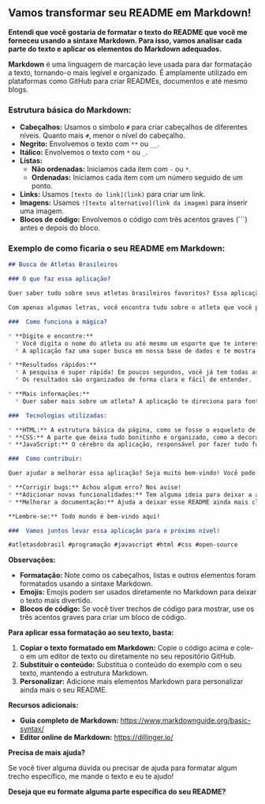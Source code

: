 ## Vamos transformar seu README em Markdown! 

**Entendi que você gostaria de formatar o texto do README que você me forneceu usando a sintaxe Markdown. Para isso, vamos analisar cada parte do texto e aplicar os elementos do Markdown adequados.**

**Markdown** é uma linguagem de marcação leve usada para dar formatação a texto, tornando-o mais legível e organizado. É amplamente utilizado em plataformas como GitHub para criar READMEs, documentos e até mesmo blogs.

### **Estrutura básica do Markdown:**

* **Cabeçalhos:** Usamos o símbolo `#` para criar cabeçalhos de diferentes níveis. Quanto mais `#`, menor o nível do cabeçalho.
* **Negrito:** Envolvemos o texto com `**` ou `__`.
* **Itálico:** Envolvemos o texto com `*` ou `_`.
* **Listas:**
    * **Não ordenadas:** Iniciamos cada item com `-` ou `*`.
    * **Ordenadas:** Iniciamos cada item com um número seguido de um ponto.
* **Links:** Usamos `[texto do link](link)` para criar um link.
* **Imagens:** Usamos `![texto alternativo](link da imagem)` para inserir uma imagem.
* **Blocos de código:** Envolvemos o código com três acentos graves (```) antes e depois do bloco.

### **Exemplo de como ficaria o seu README em Markdown:**

```markdown
## Busca de Atletas Brasileiros

### O que faz essa aplicação?

Quer saber tudo sobre seus atletas brasileiros favoritos? Essa aplicação é a sua porta de entrada para um universo de informações sobre os maiores nomes do esporte nacional! 

Com apenas algumas letras, você encontra tudo sobre o atleta que você procura: desde a biografia até links para saber mais sobre suas conquistas. É como ter uma enciclopédia esportiva na palma da sua mão! 

###  Como funciona a mágica?

* **Digite e encontre:**
  * Você digita o nome do atleta ou até mesmo um esporte que te interessa.
  * A aplicação faz uma super busca em nossa base de dados e te mostra todos os resultados relevantes.

* **Resultados rápidos:**
  * A pesquisa é super rápida! Em poucos segundos, você já tem todas as informações na tela.
  * Os resultados são organizados de forma clara e fácil de entender.

* **Mais informações:**
  * Quer saber mais sobre um atleta? A aplicação te direciona para fontes confiáveis, como a Wikipédia.

### ️ Tecnologias utilizadas:

* **HTML:** A estrutura básica da página, como se fosse o esqueleto de uma casa.
* **CSS:** A parte que deixa tudo bonitinho e organizado, como a decoração da casa.
* **JavaScript:** O cérebro da aplicação, responsável por fazer tudo funcionar, como a pesquisa e a exibição dos resultados.

###  Como contribuir:

Quer ajudar a melhorar essa aplicação? Seja muito bem-vindo! Você pode:

* **Corrigir bugs:** Achou algum erro? Nos avise!
* **Adicionar novas funcionalidades:** Tem alguma ideia para deixar a aplicação ainda melhor? Compartilhe conosco!
* **Melhorar a documentação:** Ajuda a deixar esse README ainda mais claro e completo.

**Lembre-se:** Todo mundo é bem-vindo aqui! 

###  Vamos juntos levar essa aplicação para o próximo nível!

#atletasdobrasil #programação #javascript #html #css #open-source
```

**Observações:**

* **Formatação:** Note como os cabeçalhos, listas e outros elementos foram formatados usando a sintaxe Markdown.
* **Emojis:** Emojis podem ser usados diretamente no Markdown para deixar o texto mais divertido.
* **Blocos de código:** Se você tiver trechos de código para mostrar, use os três acentos graves para criar um bloco de código.

**Para aplicar essa formatação ao seu texto, basta:**

1. **Copiar o texto formatado em Markdown:** Copie o código acima e cole-o em um editor de texto ou diretamente no seu repositório GitHub.
2. **Substituir o conteúdo:** Substitua o conteúdo do exemplo com o seu texto, mantendo a estrutura Markdown.
3. **Personalizar:** Adicione mais elementos Markdown para personalizar ainda mais o seu README.

**Recursos adicionais:**

* **Guia completo de Markdown:** https://www.markdownguide.org/basic-syntax/
* **Editor online de Markdown:** https://dillinger.io/

**Precisa de mais ajuda?**

Se você tiver alguma dúvida ou precisar de ajuda para formatar algum trecho específico, me mande o texto e eu te ajudo!

**Deseja que eu formate alguma parte específica do seu README?** 
